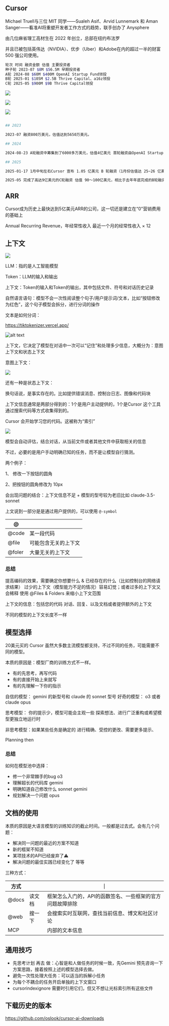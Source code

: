 ## Cursor

Michael Truell与三位 MIT 同学——Sualeh Asif、Arvid Lunnemark 和 Aman Sanger——看准AI将重塑开发者工作方式的趋势，联手创办了 Anysphere

由几位麻省理工高材生在 2022 年创立，总部在纽约布法罗

并且已被包括英伟达（NVIDIA）、优步（Uber）和Adobe在内的超过一半的财富 500 强公司使用。

```sh
轮次 时间 融资金额 估值 主要投资者
种子轮 2023-07 $8M $56.5M 早期投资者
A轮 2024-08 $60M $400M OpenAI Startup Fund领投
B轮 2025-01 $105M $2.5B Thrive Capital、a16z领投
C轮 2025-05 $900M $9B Thrive Capital领投

```

![](https://mdn.alipayobjects.com/one_clip/afts/img/_W8ESrWlM30AAAAAR0AAAAgAoEACAQFr/original)

![](https://mdn.alipayobjects.com/one_clip/afts/img/lgE1RrZKcKYAAAAAR1AAAAgAoEACAQFr/original)

![](https://mdn.alipayobjects.com/one_clip/afts/img/Urb9TLyMKV8AAAAASRAAAAgAoEACAQFr/original)

```sh

## 2023

2023-07 融资800万美元，估值达到5650万美元。

## 2024

2024-08-23 A轮融资中筹集到了6000多万美元，估值4亿美元 首轮融资由OpenAI Startup Fund领投，BoxGroup、GitHub前首席执行官Nat Friedman和Dropbox联合创始人Arash Ferdowsi参投。

## 2025

2025-01-17 1月中旬左右Cursor 宣布 1.05 亿美元 B 轮融资（1月份估值达 25~26 亿美元

2025-05 完成了高达9亿美元的C轮融资 估值 90～100亿美元，相比于去年年底完成的B轮融资直接飙升了380% 本轮由Thrive Capital领投，Andreessen Horowitz、Accel和DST Global等参投

```

## ARR

Cursor成为历史上最快达到5亿美元ARR的公司，这一切还是建立在“0”营销费用的基础上

Annual Recurring Revenue，年经常性收入
最近一个月的经常性收入 × 12

## 上下文

![](context.png)

LLM：指的是人工智能模型

Token：LLM的输入和输出

上下文：Token的输入和Token的输出，其中包括文件、符号和对话历史记录

自然语言语句：模型不会一次性阅读整个句子/用户提示词/文本，比如“按钮修改为红色”，这个句子模型会拆分，进行分词的操作

文本是如何分词：

https://tiktokenizer.vercel.app/

![alt text](image.png)

上下文，它决定了模型在对话中一次可以“记住”和处理多少信息，大概分为：意图上下文和状态上下文

意图上下文：

![](intent-context.png)

还有一种是状态上下文：

换句话说，是事实存在的。比如提供错误消息、控制台日志、图像和代码块

上下文信息通常是两部分得到的：1个是用户主动提供的，1个是Cursor 这个工具通过搜索代码等方式收集得到的。

Cursor 会开始学习您的代码。这被称为“索引”

![](indexing.png)

模型会自动评估，结合对话，从当前文件或者其他文件中获取相关的信息

不过，必要的是用户手动明确已知的任务，而不是让模型自行猜测。

两个例子：

1、 修改一下按钮的圆角

2、把按钮的圆角修改为 10px

会出现问题的结合：上下文信息不足 + 模型的型号较为老旧比如 claude-3.5-sonnet

上文说到一部分是是通过用户提供的，可以使用 `@-symbol`

| @      |                      |
| ------ | -------------------- |
| @code  | 某一段代码           |
| @file  | 可能包含无关的上下文 |
| @foler | 大量无关的上下文     |

### 总结

提高编码的效果，需要确定你想要什么 & 已经存在的什么（比如控制台的网络请求结果）
过少的上下文（模型能力不足的情况）容易幻觉；或者过多的上下文又会稀释
使用 @Files & Folders 来缩小上下文范围

上下文的信息：包括您的代码 对话、回复、以及文档或者提供额外的上下文

不同的模型的上下文长度不一样

## 模型选择

20美元买的 Cursor 虽然大多数主流模型都支持，不过不同的任务，可能需要不同的模型。

本质的原因是：模型厂商的训练方式不一样。

- 有的先思考，再写代码
- 有的直接开始上来就写
- 有的先理解一下你的指示

自信的模型： gemini 的新型号和 claude 的 sonnet 型号
好奇的模型： o3 或者 claude opus

思考模型：
你的提示少，模型可能会主观一些
探索想法、进行广泛重构或希望模型更独立地运行时

非思考模型：如果某些任务是确定的
进行精确、受控的更改、需要更多提示、

Planning then

### 总结

如何在模型池中选择：

- 修一个非常棘手的bug o3
- 理解超长的代码库 gemini
- 明确知道自己修改什么 sonnet gemini
- 规划解决一个问题 opus

## 文档的使用

本质的原因是大语言模型的训练知识的截止时间。一般都是过去式。会有几个问题：

- 解决同一问题的最近的方案不知道
- 新的框架不知道
- 某项技术的API已经废弃了⚠️
- 解决问题的最佳实践已经变化了
  等等

三种方式：

| 方式  |        | ｜                                                        |
| ----- | ------ | --------------------------------------------------------- |
| @docs | 读文档 | 框架怎么入门的，API的函数签名、一些框架的官方问题故障排除 |
| @web  | 搜一下 | 会搜索实时互联网，查找当前信息、博文和社区讨论            |
| MCP   |        | 内部的文本信息                                            |

## 通用技巧

- 先思考计划 再去 做：心智是和人做任务的时候一致，先Gemini 预先咨询一下方案思路，接着按照上述的模型选择去做。
- 避免一次性处理大任务：可以适当的拆解小任务
- 为每个不耦合的任务开启单独的上下文窗口
- cursorindexignore 需要时引用它们，但又不想让光标索引所有这些文件

## 下载历史的版本

https://github.com/oslook/cursor-ai-downloads
